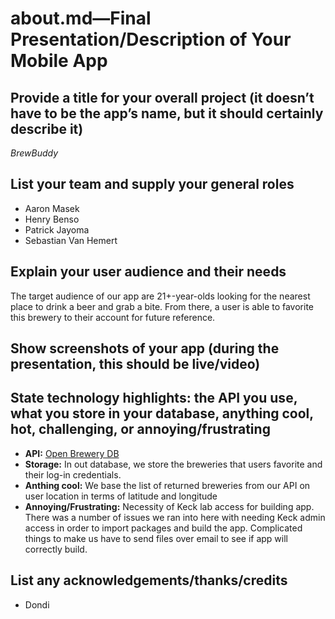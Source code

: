 # about.md—Final Presentation/Description of Your Mobile App
## Provide a title for your overall project (it doesn’t have to be the app’s name, but it should certainly describe it)
*BrewBuddy*

## List your team and supply your general roles
- Aaron Masek
- Henry Benso
- Patrick Jayoma
- Sebastian Van Hemert

## Explain your user audience and their needs
The target audience of our app are 21+-year-olds looking for the nearest place to drink a beer and grab a bite. From there, a user is able to favorite this brewery to their account for future reference.

## Show screenshots of your app (during the presentation, this should be live/video)


## State technology highlights: the API you use, what you store in your database, anything cool, hot, challenging, or annoying/frustrating
- **API:** [Open Brewery DB](https://www.openbrewerydb.org/)
- **Storage:** In out database, we store the breweries that users favorite and their log-in credentials.
- **Anthing cool:** We base the list of returned breweries from our API on user location in terms of latitude and longitude
- **Annoying/Frustrating:** Necessity of Keck lab access for building app. There was a number of issues we ran into here with needing Keck admin access in order to import packages and build the app. Complicated things to make us have to send files over email to see if app will correctly build. 

## List any acknowledgements/thanks/credits
- Dondi
